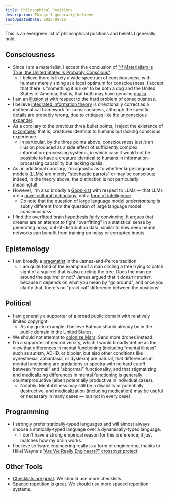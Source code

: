 ```yaml
---
title: Philosophical Positions
description: Things I generally believe
lastUpdatedDate: 2025-05-15
---
```


This is an evergreen list of philosophical positions and beliefs I generally hold.

## Consciousness

- Since I am a materialist, I accept the conclusion of ["If Materialism Is True, the United States Is Probably Conscious"](http://faculty.ucr.edu/~eschwitz/SchwitzAbs/USAconscious.htm).
  - I believe there is likely a wide spectrum of consciousness, with humans merely sitting at a local optimum for consciousness. I accept that there is "something it is like" to be both a dog and the United States of America; that is, that both may have genuine [qualia](https://plato.stanford.edu/entries/qualia/).
- I am an [illusionist](https://keithfrankish.github.io/articles/Frankish_Illusionism%20as%20a%20theory%20of%20consciousness_eprint.pdf) with respect to the hard problem of consciousness.
- I believe [integrated information theory](https://en.wikipedia.org/wiki/Integrated_information_theory) is directionally correct as a mathematical framework for consciousness, although the specific details are probably wrong, due to critiques like [the unconscious expander](https://scottaaronson.blog/?p=1799).
- As a corollary to the previous three bullet points, I reject the existence of [p-zombies](https://plato.stanford.edu/entries/zombies/); that is, creatures identical to humans but lacking conscious experience.
  - In particular, by the three points above, consciousness just *is* an illusion produced as a side effect of sufficiently complex information-processing systems, in which case it would not be possible to have a creature identical to humans in information-processing capability but lacking qualia.
- As an additional corollary, I'm agnostic as to whether large language models (LLMs) are merely ["stochastic parrots"](https://dl.acm.org/doi/10.1145/3442188.3445922) or may be conscious; indeed, in the theory above, the distinction is not particularly meaningful!
- However, I'm also broadly a [Gopnikist](http://bactra.org/weblog/feral-library-card-catalogs.html) with respect to LLMs — that LLMs are a [novel cultural technology](https://www.youtube.com/live/k7rPtFLH6yw?si=yQl_OOIzsmc0uzPj), not a [form of intelligence](https://www.programmablemutter.com/p/large-ai-models-are-cultural-and).
  - Do note that the question of large language model *understanding* is subtly different from the question of large language model *consciousness*.
- I find the [overfitted brain hypothesis](https://pubmed.ncbi.nlm.nih.gov/34036289/) fairly convincing. It argues that dreams are an attempt to fight "overfitting" in a statistical sense by generating noisy, out-of-distribution data, similar to how deep neural networks can benefit from training on noisy or corrupted inputs.

## Epistemology

- I am broadly a [pragmatist](https://plato.stanford.edu/entries/pragmatism/) in the James-and-Peirce tradition.
  - I am quite fond of the example of a man circling a tree trying to catch sight of a squirrel that is also circling the tree. Does the man go around the squirrel or not? James argued that it *doesn't matter*, because it depends on what you mean by "go around", and once you clarify that, there's no "practical" difference between the positions!

## Political

- I am generally a supporter of a broad public domain with relatively limited copyright.
  - As my go-to example: I believe Batman should already be in the public domain in the United States.
- We should not attempt to [colonize Mars](https://idlewords.com/2023/1/why_not_mars.htm). Send more drones instead.
- I’m a supporter of neurodiversity, which I would broadly define as the view that differences in mental functioning (including “mental illness” such as autism, ADHD, or bipolar, but also other conditions like synesthesia, aphantasia, or dyslexia) are natural, that differences in mental functioning are gradations or spectra with no hard cutoff between “normal” and “abnormal” functionality, and that stigmatizing and medicalizing differences in mental functioning is generally counterproductive (albeit potentially productive in individual cases).
  - Notably: Mental illness may still be a disability or potentially destructive, and medicalization (including medication) may be useful or necessary in many cases — but not in every case!

## Programming

- I strongly prefer statically-typed languages and will almost always choose a statically-typed language over a dynamically-typed language.
  - I don't have a strong empirical reason for this preference; it just matches how my brain works.
- I believe software engineering really is a form of engineering, thanks to Hillel Wayne's ["Are We Really Engineers?" crossover project](https://www.hillelwayne.com/post/are-we-really-engineers/).

## Other Tools

- [Checklists are great](https://atulgawande.com/book/the-checklist-manifesto/). We should use more checklists.
- [Spaced repetition is great](https://rwblickhan.org/misc/pattern-language/#spaced-repetition). We should use more spaced repetition systems.
